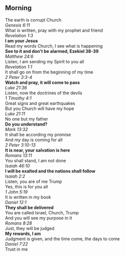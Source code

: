 ## Morning

The earth is corrupt Church  
_Genesis 6:11_  
What is written, pray with my prophet and friend  
_Revelation 1:3_  
**I am your Jesus**  
Read my words Church, I see what is happening  
**See to it and don't be alarmed, Ezekiel 38-39**  
_Matthew 24:6_  
Listen, I am sending my Spirit to you all  
_Revelation 1:1_  
It shall go on from the beginning of my time  
_2 Peter 3:3-4_  
**Watch and pray, it will come to pass**  
_Luke 21:36_  
Listen, now the doctrines of the devils  
_1 Timothy 4:1_  
Great signs and great earthquakes  
But you Church will have my hope  
_Luke 21:11_  
No one but my father  
**Do you understand?**  
_Mark 13:32_  
It shall be according my promise  
And my day is coming for all  
_2 Peter 3:10-13_  
**It is near, your salvation is here**  
_Romans 13:11_  
You shall stand, I am not done  
_Isaiah 46:10_  
**I will be exalted and the nations shall follow**  
_Isaiah 2:2_  
Listen, you are of me Trump  
Yes, this is for you all  
_1 John 5:19_  
It is written in my book  
_Daniel 12:1_  
**They shall be delivered**  
You are called Israel, Church, Trump  
And you will see my purpose in it  
_Romans 8:28_  
Just, they will be judged  
**My rewards, I am**  
Judgment is given, and the time come, the days to come  
_Daniel 7:22_  
Trust in me  

